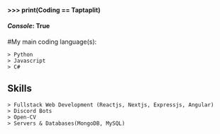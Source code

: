 
#### >>> print(Coding == Taptaplit)
#### *Console*: True


#My main coding language(s):
```
> Python
> Javascript
> C#
```

## Skills
```
> Fullstack Web Development (Reactjs, Nextjs, Expressjs, Angular)
> Discord Bots
> Open-CV
> Servers & Databases(MongoDB, MySQL)

```
